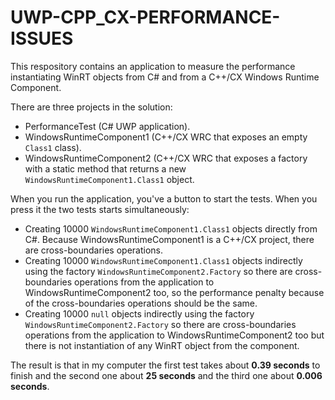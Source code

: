 # UWP-CPP_CX-PERFORMANCE-ISSUES
This respository contains an application to measure the performance instantiating WinRT objects from C# and from a C++/CX Windows Runtime Component.

There are three projects in the solution:

* PerformanceTest (C# UWP application).
* WindowsRuntimeComponent1 (C++/CX WRC that exposes an empty `Class1` class).
* WindowsRuntimeComponent2 (C++/CX WRC that exposes a factory with a static method that returns a new `WindowsRuntimeComponent1.Class1` object.

When you run the application, you've a button to start the tests. When you press it the two tests starts simultaneously:

* Creating 10000 `WindowsRuntimeComponent1.Class1` objects directly from C#. Because WindowsRuntimeComponent1 is a C++/CX project, there are cross-boundaries operations.
* Creating 10000 `WindowsRuntimeComponent1.Class1` objects indirectly using the factory `WindowsRuntimeComponent2.Factory` so there are cross-boundaries operations from the application to WindowsRuntimeComponent2 too, so the performance penalty because of the cross-boundaries operations should be the same.
* Creating 10000 `null` objects indirectly using the factory `WindowsRuntimeComponent2.Factory` so there are cross-boundaries operations from the application to WindowsRuntimeComponent2 too but there is not instantiation of any WinRT object from the component.

The result is that in my computer the first test takes about **0.39 seconds** to finish and the second one about **25 seconds** and the third one about **0.006 seconds**.
